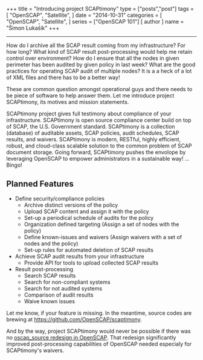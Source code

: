 +++
title = "Introducing project SCAPtimony"
type = ["posts","post"]
tags = [
    "OpenSCAP",
    "Satellite",
]
date = "2014-10-31"
categories = [
    "OpenSCAP",
    "Satellite",
]
series = ["OpenSCAP 101"]
[ author ]
  name = "Šimon Lukašík"
+++

  ----

How do I archive all the SCAP result coming from my infrastructure? For how long? What kind of SCAP result post-processing would help me retain control over environment? How do I ensure that all the nodes in given perimeter has been audited by given policy in last week? What are the good practices for operating SCAP audit of multiple nodes? It is a a heck of a lot of XML files and there has to be a better way!

These are common question amongst operational guys and there needs to be piece of software to help answer them. Let me introduce project SCAPtimony, its motives and mission statements.

SCAPtimony project gives full testimony about compliance of your infrastructure. SCAPtimony is open source compliance center build on top of SCAP, the U.S. Government standard. SCAPtimony is a collection (database) of auditable assets, SCAP policies, audit schedules, SCAP results, and waivers. SCAPtimony is modern, RESTful, highly efficient, robust, and cloud-class scalable solution to the common problem of SCAP document storage. Going forward, SCAPtimony pushes the envolope by leveraging OpenSCAP to empower administrators in a sustainable way! ... Bingo!

## Planned Features
+ Define security/compliance policies
    + Archive distinct versions of the policy
    + Upload SCAP content and assign it with the policy
    + Set-up a periodical schedule of audits for the policy
    + Organization defined targeting (Assign a set of nodes with the policy)
    + Define known-issues and waivers (Assign waivers with a set of nodes and the policy)
    + Set-up rules for automated deletion of SCAP results
+ Achieve SCAP audit results from your infrastructure
    + Provide API for tools to upload collected SCAP results
+ Result post-processing
    + Search SCAP results
    + Search for non-compliant systems
    + Search for not audited systems
    + Comparison of audit results
    + Waive known issues

Let me know, if your feature is missing. In the meantime, source codes are brewing at https://github.com/OpenSCAP/scaptimony.

And by the way, project SCAPtimony would never be possible if there was no [oscap_source redesign in OpenSCAP](/posts/2014/10/the-oscap_source-api-redesign/). That redesign significantly improved post-processing capabilities of OpenSCAP needed especialy for SCAPtimony's waivers. 
